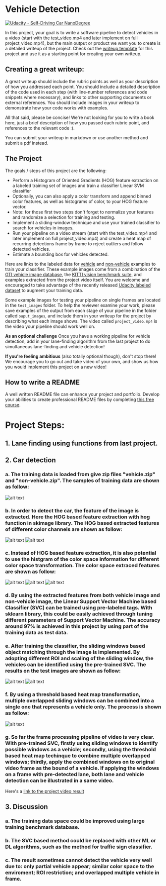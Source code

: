 # Vehicle Detection
[![Udacity - Self-Driving Car NanoDegree](https://s3.amazonaws.com/udacity-sdc/github/shield-carnd.svg)](http://www.udacity.com/drive)


In this project, your goal is to write a software pipeline to detect vehicles in a video (start with the test_video.mp4 and later implement on full project_video.mp4), but the main output or product we want you to create is a detailed writeup of the project.  Check out the [writeup template](https://github.com/udacity/CarND-Vehicle-Detection/blob/master/writeup_template.md) for this project and use it as a starting point for creating your own writeup.  

Creating a great writeup:
---
A great writeup should include the rubric points as well as your description of how you addressed each point.  You should include a detailed description of the code used in each step (with line-number references and code snippets where necessary), and links to other supporting documents or external references.  You should include images in your writeup to demonstrate how your code works with examples.  

All that said, please be concise!  We're not looking for you to write a book here, just a brief description of how you passed each rubric point, and references to the relevant code :). 

You can submit your writeup in markdown or use another method and submit a pdf instead.

The Project
---

The goals / steps of this project are the following:

* Perform a Histogram of Oriented Gradients (HOG) feature extraction on a labeled training set of images and train a classifier Linear SVM classifier
* Optionally, you can also apply a color transform and append binned color features, as well as histograms of color, to your HOG feature vector. 
* Note: for those first two steps don't forget to normalize your features and randomize a selection for training and testing.
* Implement a sliding-window technique and use your trained classifier to search for vehicles in images.
* Run your pipeline on a video stream (start with the test_video.mp4 and later implement on full project_video.mp4) and create a heat map of recurring detections frame by frame to reject outliers and follow detected vehicles.
* Estimate a bounding box for vehicles detected.

Here are links to the labeled data for [vehicle](https://s3.amazonaws.com/udacity-sdc/Vehicle_Tracking/vehicles.zip) and [non-vehicle](https://s3.amazonaws.com/udacity-sdc/Vehicle_Tracking/non-vehicles.zip) examples to train your classifier.  These example images come from a combination of the [GTI vehicle image database](http://www.gti.ssr.upm.es/data/Vehicle_database.html), the [KITTI vision benchmark suite](http://www.cvlibs.net/datasets/kitti/), and examples extracted from the project video itself.   You are welcome and encouraged to take advantage of the recently released [Udacity labeled dataset](https://github.com/udacity/self-driving-car/tree/master/annotations) to augment your training data.  

Some example images for testing your pipeline on single frames are located in the `test_images` folder.  To help the reviewer examine your work, please save examples of the output from each stage of your pipeline in the folder called `ouput_images`, and include them in your writeup for the project by describing what each image shows.    The video called `project_video.mp4` is the video your pipeline should work well on.  

**As an optional challenge** Once you have a working pipeline for vehicle detection, add in your lane-finding algorithm from the last project to do simultaneous lane-finding and vehicle detection!

**If you're feeling ambitious** (also totally optional though), don't stop there!  We encourage you to go out and take video of your own, and show us how you would implement this project on a new video!

## How to write a README
A well written README file can enhance your project and portfolio.  Develop your abilities to create professional README files by completing [this free course](https://www.udacity.com/course/writing-readmes--ud777).

[//]: # (Image References)

[image1]: ./output_images/data_visualization.png "DataVisual"
[image2]: ./output_images/hog_visualization.png "HOGVisual"
[image3]: ./output_images/color_hist_vis.png "ColorHist"
[image4]: ./output_images/bin_spatial1.png "carphoto"
[image5]: ./output_images/bin_spatial2.png "SpatialHist1"
[image6]: ./output_images/bin_spatial3.png "SpatialHist2"
[image7]: ./output_images/sliding_windows.png "Slidingwindows"
[image8]: ./output_images/windows.png "Imagetests"
[image9]: ./output_images/heat_map1.png "Heatmapslidingwindows"
[video1]: ./output_videos/test_video_out.mp4 "Video"
[video2]: ./output_videos/project_video_out.mp4 "Video"

# Project Steps: 

## 1. Lane finding using functions from last project. 

## 2. Car detection

### a. The training data is loaded from give zip files "vehicle.zip" and "non-vehicle.zip". The samples of training data are shown as follow:

![alt text][image1]

### b. In order to detect the car, the feature of the image is extracted. Here the HOG based feature extraction with hog function in skimage library. The HOG based extracted features of different color channels are shown as follow:

![alt text][image2]
![alt text][image3]

### c. Instead of HOG based feature extraction, it is also potential to use the histgram of the color space information for different color space transformation. The color space extraced features are shown as follow:

![alt text][image4]
![alt text][image5]
![alt text][image6]

### d. By using the extracted features from both vehicle image and non-vehicle image, the Linear Support Vector Machine based Classifier (SVC) can be trained using pre-labeled tags. With sklearn library, this could be easily achieved through tuning different parameters of Support Vector Machine. The accuracy around 97% is achieved in this project by using part of the training data as test data. 

### e. After training the classifier, the sliding windows based object matching through the image is implemented. By adopting different ROI and scaling of the sliding window, the vehicles can be identified using the pre-trained SVC. The results on the test images are shown as follow:

![alt text][image7]
![alt text][image8]

### f. By using a threshold based heat map transformation, multiple overlapped sliding windows can be combined into a single one that represents a vehicle only. The process is shown as follow:

![alt text][image9]

### g. So far the frame processing pipeline of video is very clear. With pre-trained SVC, firstly using sliding windows to identify possible windows as a vehicle; secondly, using the threshold based heat map techinque to combine multiple overlapped windows; thirdly, apply the combined windows on to original video frame as the bound of a vehicle. If applying the windows on a frame with pre-detected lane, both lane and vehicle detection can be illustrated in a same video. 

Here's a [link to the project video result](./output_videos/project_video_out.mp4 "project")

## 3. Discussion

### a. The training data space could be improved using large training benchmark database. 
### b. The SVC based method could be replaced with other ML or DL algorithms, such as the method for traffic sign classifier. 
### c. The result sometimes cannot detect the vehicle very well due to: only partial vehicle appear; similar color space to the enviroment; ROI restriction; and overlapped multiple vehicle in frame. 
